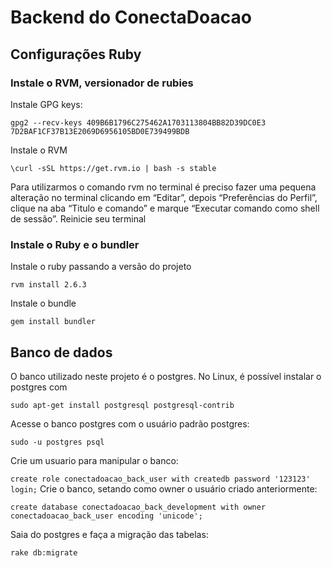 # Backend do ConectaDoacao

## Configurações Ruby
### Instale o RVM, versionador de rubies
Instale GPG keys:

```gpg2 --recv-keys 409B6B1796C275462A1703113804BB82D39DC0E3 7D2BAF1CF37B13E2069D6956105BD0E739499BDB```

Instale o RVM

```\curl -sSL https://get.rvm.io | bash -s stable```

Para utilizarmos o comando rvm no terminal é preciso fazer uma pequena alteração no terminal clicando em “Editar”, depois “Preferências do Perfil”, clique na aba “Titulo e comando” e marque “Executar comando como shell de sessão”. Reinicie seu terminal

### Instale o Ruby e o bundler
Instale o ruby passando a versão do projeto

```rvm install 2.6.3```

Instale o bundle

```gem install bundler```

## Banco de dados

O banco utilizado neste projeto é o postgres. 
No Linux, é possível instalar o postgres com

``sudo apt-get install postgresql postgresql-contrib``

Acesse o banco postgres com o usuário padrão postgres:

``sudo -u postgres psql``

Crie um usuario para manipular o banco:

``create role conectadoacao_back_user with createdb password '123123' login;``
Crie o banco, setando como owner o usuário criado anteriormente:

``create database conectadoacao_back_development with owner conectadoacao_back_user encoding 'unicode';``

Saia do postgres e faça a migração das tabelas:

``rake db:migrate``